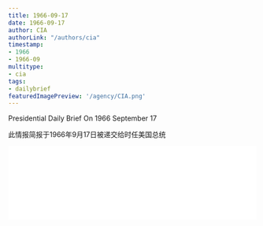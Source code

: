 ```yaml
---
title: 1966-09-17
date: 1966-09-17
author: CIA 
authorLink: "/authors/cia"
timestamp: 
- 1966
- 1966-09
multitype: 
- cia
tags: 
- dailybrief
featuredImagePreview: '/agency/CIA.png'
---
```



Presidential Daily Brief On 1966 September 17

此情报简报于1966年9月17日被递交给时任美国总统

<!--more-->





<div id="over" style="width:100%; overflow:hidden"> <iframe id="sFrame" name="sFrame" frameborder="no" border="0"  allowfullscreen marginwidth="0" scrolling="no" src = " /CIA/1966-09-17.html "  style = " position:absulute; width: 806px; top: 300;" > </iframe> </div>